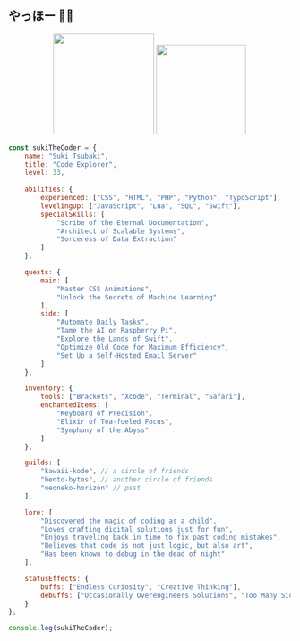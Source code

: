 ## やっほー 👋🏻
<p align="center">
  <a href="https://github.com/anuraghazra/github-readme-stats"><img src="https://github-stats-omega-ebon.vercel.app/api?username=sukitsubaki&layout=donut&show_icons=true&number_format=short&bg_color=ffffff&border_color=ffffff&icon_color=f2487b&&title_color=f2487b&text_color=1f2328&count_private=true&include_all_commits=true&rank_icon=github&hide_title=true&cache_seconds=32400" height="180px" width="auto" /></a>
  <a href="https://github.com/anuraghazra/github-readme-stats"><img src="https://github-stats-omega-ebon.vercel.app/api/top-langs/?username=sukitsubaki&layout=compact&bg_color=ffffff&border_color=ffffff&title_color=f2487b&text_color=1f2328&size_weight=0.5&count_weight=0.5&count_private=true&include_all_commits=true&custom_title=Code%20Composition&cache_seconds=32400" height="160px" width="auto" /></a>
</p>

```javascript
const sukiTheCoder = {
    name: "Suki Tsubaki",
    title: "Code Explorer",
    level: 33,
    
    abilities: {
        experienced: ["CSS", "HTML", "PHP", "Python", "TypoScript"],
        levelingUp: ["JavaScript", "Lua", "SQL", "Swift"],
        specialSkills: [
            "Scribe of the Eternal Documentation",
            "Architect of Scalable Systems",
            "Sorceress of Data Extraction"
        ]
    },

    quests: {
        main: [
            "Master CSS Animations",
            "Unlock the Secrets of Machine Learning"
        ],
        side: [
            "Automate Daily Tasks",
            "Tame the AI on Raspberry Pi",
            "Explore the Lands of Swift",
            "Optimize Old Code for Maximum Efficiency",
            "Set Up a Self-Hosted Email Server"
        ]
    },

    inventory: {
        tools: ["Brackets", "Xcode", "Terminal", "Safari"],
        enchantedItems: [
            "Keyboard of Precision",
            "Elixir of Tea-fueled Focus",
            "Symphony of the Abyss"
        ]
    },

    guilds: [
        "kawaii-kode", // a circle of friends
        "bento-bytes", // another circle of friends
        "neoneko-horizon" // psst
    ],

    lore: [
        "Discovered the magic of coding as a child",
        "Loves crafting digital solutions just for fun",
        "Enjoys traveling back in time to fix past coding mistakes",
        "Believes that code is not just logic, but also art",
        "Has been known to debug in the dead of night"
    ],

    statusEffects: {
        buffs: ["Endless Curiosity", "Creative Thinking"],
        debuffs: ["Occasionally Overengineers Solutions", "Too Many Side Projects"]
    }
};

console.log(sukiTheCoder);
```

<!--
**sukitsubaki/sukitsubaki** is a ✨ _special_ ✨ repository because its `README.md` (this file) appears on your GitHub profile.

Here are some ideas to get you started:

- 🔭 I’m currently working on ...
- 🌱 I’m currently learning ...
- 👯 I’m looking to collaborate on ...
- 🤔 I’m looking for help with ...
- 💬 Ask me about ...
- 📫 How to reach me: ...
- 😄 Pronouns: ...
- ⚡ Fun fact: ...
-->
